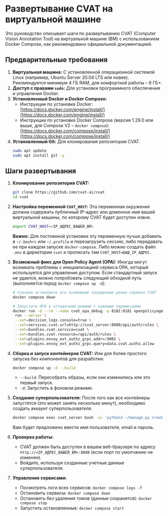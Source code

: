 # Развертывание CVAT на виртуальной машине

Это руководство описывает шаги по развертыванию CVAT (Computer Vision Annotation Tool) на виртуальной машине (ВМ) с использованием Docker Compose, как рекомендовано официальной документацией.

## Предварительные требования

1.  **Виртуальная машина:** С установленной операционной системой Linux (например, Ubuntu Server 20.04 LTS или новее). Рекомендуется минимум 4 ГБ RAM, для комфортной работы – 8 ГБ+.
2.  **Доступ с правами `sudo`:** Для установки программного обеспечения и управления Docker.
3.  **Установленный Docker и Docker Compose:**
    *   Инструкции по установке Docker: [https://docs.docker.com/engine/install/](https://docs.docker.com/engine/install/)
    *   Инструкции по установке Docker Compose (версия 1.29.0 или выше, для Compose V2 – `docker compose`): [https://docs.docker.com/compose/install/](https://docs.docker.com/compose/install/)
4.  **Установленный Git:** Для клонирования репозитория CVAT.
    ```bash
    sudo apt update
    sudo apt install git -y
    ```

## Шаги развертывания

1.  **Клонирование репозитория CVAT:**
    ```bash
    git clone https://github.com/cvat-ai/cvat
    cd cvat
    ```

2.  **Настройка переменной `CVAT_HOST`:**
    Эта переменная окружения должна содержать публичный IP-адрес или доменное имя вашей виртуальной машины, по которому CVAT будет доступен извне.
    ```bash
    export CVAT_HOST=<IP_АДРЕС_ВАШЕЙ_ВМ>
    ```
    **Важно:** Для постоянной установки эту переменную лучше добавить в `~/.bashrc` или `~/.profile` и перезагрузить сессию, либо передавать ее при каждом запуске `docker-compose`. Либо можно создать файл `.env` в директории `cvat` и прописать там `CVAT_HOST=ВАШ_IP_АДРЕС`.

3.  **Возможный фикс для Open Policy Agent (OPA):**
    Иногда могут возникать проблемы с инициализацией сервиса OPA, который используется для управления доступом. Если стандартный запуск не удается, можно попробовать следующий обходной путь (выполняется *перед* `docker compose up -d`):
    ```bash
    # Сначала остановите все возможные запущенные ранее сервисы CVAT
    docker compose down 
    
    # Запустите OPA в отладочном режиме с нужными параметрами
    docker run -d --rm --name cvat_opa_debug -p 8181:8181 openpolicyagent/opa:0.60.0-rootless \
     run --server \
     --set=decision_logs.console=true \
     --set=services.cvat.url=http://cvat_server:8080/api/auth/rules \
     --set=bundles.cvat.service=cvat \
     --set=bundles.cvat.resource=/api/auth/rules \
     --set=plugins.envoy_ext_authz_grpc.addr=:9001 \
     --set=plugins.envoy_ext_authz_grpc.query=data.cvat.authz.allow
    ```

4.  **Сборка и запуск контейнеров CVAT:**
    Или для более простого запуска без компонентов для разработки:
    ```bash
    docker compose up -d --build
    ```
    *   `--build`: Пересобрать образы, если они изменились или это первый запуск.
    *   `-d`: Запустить в фоновом режиме.

5.  **Создание суперпользователя:**
    После того как все контейнеры запустятся (это может занять несколько минут), необходимо создать аккаунт суперпользователя.
    ```bash
    docker compose exec cvat_server bash -ic 'python3 ~/manage.py createsuperuser'
    ```
    Вам будет предложено ввести имя пользователя, email и пароль.

6.  **Проверка работы:**
    *   CVAT должен быть доступен в вашем веб-браузере по адресу `http://<IP_АДРЕС_ВАШЕЙ_ВМ>:8080` (если порт по умолчанию не изменен).
    *   Войдите, используя созданные учетные данные суперпользователя.

7.  **Управление сервисами:**
    *   Посмотреть логи всех сервисов: `docker compose logs -f`
    *   Остановить сервисы: `docker compose down`
    *   Остановить без удаления томов (данные сохранятся): `docker compose stop`
    *   Запустить остановленные: `docker compose start`
